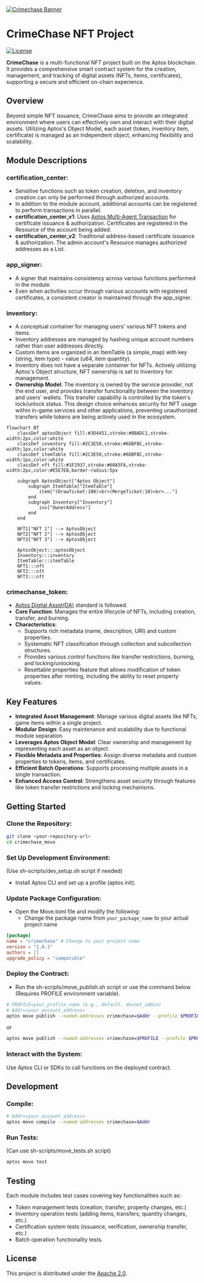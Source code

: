 [![Crimechase Banner](https://c4-cdn.ntroi.com/crimechase/prod/c369f33849a808e3/public/images/youtube_dummy.jpg)](https://c4.ntroi.com)

# CrimeChase NFT Project

[![License](https://img.shields.io/badge/license-Apache-green.svg)](LICENSE)

**CrimeChase** is a multi-functional NFT project built on the Aptos blockchain. It provides a comprehensive smart contract system for the creation, management, and tracking of digital assets (NFTs, items, certificates), supporting a secure and efficient on-chain experience.

## Overview

Beyond simple NFT issuance, CrimeChase aims to provide an integrated environment where users can effectively own and interact with their digital assets. Utilizing Aptos's Object Model, each asset (token, inventory item, certificate) is managed as an independent object, enhancing flexibility and scalability.

## Module Descriptions

### certification_center:
- Sensitive functions such as token creation, deletion, and inventory creation can only be performed through authorized accounts.
- In addition to the module account, additional accounts can be registered to perform transactions in parallel.
- **certification_center_v1**: Uses [Aptos Multi-Agent Transaction](https://aptos.dev/en/build/sdks/ts-sdk/building-transactions/multi-agent-transactions) for certificate issuance & authorization. Certificates are registered in the Resource of the account being added.
- **certification_center_v2**: Traditional address-based certificate issuance & authorization. The admin account's Resource manages authorized addresses as a List.

### app_signer:
- A signer that maintains consistency across various functions performed in the module.
- Even when activities occur through various accounts with registered certificates, a consistent creator is maintained through the app_signer.

### inventory:
- A conceptual container for managing users' various NFT tokens and items.
- Inventory addresses are managed by hashing unique account numbers rather than user addresses directly.
- Custom items are organized in an ItemTable (a simple_map) with key (string, item type) - value (u64, item quantity).
- Inventory does not have a separate container for NFTs. Actively utilizing Aptos's Object structure, NFT ownership is set to Inventory for management.
- **Ownership Model**: The inventory is owned by the service provider, not the end user, and provides transfer functionality between the inventory and users' wallets. This transfer capability is controlled by the token's lock/unlock status. This design choice enhances security for NFT usage within in-game services and other applications, preventing unauthorized transfers while tokens are being actively used in the ecosystem.

```mermaid
flowchart BT
    classDef aptosObject fill:#3D4451,stroke:#8BADC1,stroke-width:2px,color:white
    classDef inventory fill:#2C3E50,stroke:#6DBFBC,stroke-width:1px,color:white
    classDef itemTable fill:#2C3E50,stroke:#6DBFBC,stroke-width:1px,color:white
    classDef nft fill:#1F2937,stroke:#60A5FA,stroke-width:2px,color:#E5E7EB,border-radius:5px
    
    subgraph AptosObject["Aptos Object"]
        subgraph ItemTable["ItemTable"]
            item["(DrawTicket:100)<br>(MergeTicket:10)<br>..."]
        end
        subgraph Inventory["Inventory"]
            inv["OwnerAddress"]
        end
    end
    
    NFT1["NFT 1"] --> AptosObject
    NFT2["NFT 2"] --> AptosObject
    NFT3["NFT 3"] --> AptosObject
    
    AptosObject:::aptosObject
    Inventory:::inventory
    ItemTable:::itemTable
    NFT1:::nft
    NFT2:::nft
    NFT3:::nft
```

### crimechanse_token:
- [Aptos Digital Asset(DA)](https://aptos.dev/en/build/smart-contracts/digital-asset) standard is followed.
- **Core Function**: Manages the entire lifecycle of NFTs, including creation, transfer, and burning.
- **Characteristics**:
  - Supports rich metadata (name, description, URI) and custom properties.
  - Systematic NFT classification through collection and subcollection structures.
  - Provides various control functions like transfer restrictions, burning, and locking/unlocking.
  - Resettable properties feature that allows modification of token properties after minting, including the ability to reset property values.

## Key Features

- **Integrated Asset Management**: Manage various digital assets like NFTs, game items within a single project.
- **Modular Design**: Easy maintenance and scalability due to functional module separation.
- **Leverages Aptos Object Model**: Clear ownership and management by representing each asset as an object.
- **Flexible Metadata and Properties**: Assign diverse metadata and custom properties to tokens, items, and certificates.
- **Efficient Batch Operations**: Supports processing multiple assets in a single transaction.
- **Enhanced Access Control**: Strengthens asset security through features like token transfer restrictions and locking mechanisms.

## Getting Started

### Clone the Repository:
```bash
git clone <your-repository-url>
cd crimechase_move
```

### Set Up Development Environment:
(Use sh-scripts/dev_setup.sh script if needed)
- Install Aptos CLI and set up a profile (aptos init).

### Update Package Configuration:
- Open the Move.toml file and modify the following:
  - Change the package name from `your_package_name` to your actual project name  
```toml
[package]
name = "crimechase" # Change to your project name
version = "1.0.1"
authors = []
upgrade_policy = "compatible"
```

### Deploy the Contract:
- Run the sh-scripts/move_publish.sh script or use the command below (Requires PROFILE environment variable).
```bash
# PROFILE=your_profile_name (e.g., default, devnet_admin)
# Addr=<your_account_address>
aptos move publish --named-addresses crimechase=$Addr --profile $PROFILE --assume-yes
```

or
```bash
aptos move publish --named-addresses crimechase=$PROFILE --profile $PROFILE --assume-yes
```

### Interact with the System:
Use Aptos CLI or SDKs to call functions on the deployed contract.

## Development

### Compile:
```bash
# Addr=<your_account_address>
aptos move compile --named-addresses crimechase=$Addr
```

### Run Tests:
(Can use sh-scripts/move_tests.sh script)
```bash
aptos move test
```

## Testing

Each module includes test cases covering key functionalities such as:

- Token management tests (creation, transfer, property changes, etc.)
- Inventory operation tests (adding items, transfers, quantity changes, etc.)
- Certification system tests (issuance, verification, ownership transfer, etc.)
- Batch operation functionality tests.

## License

This project is distributed under the [Apache 2.0](https://github.com/aptos-labs/aptos-core/blob/main/LICENSE).

